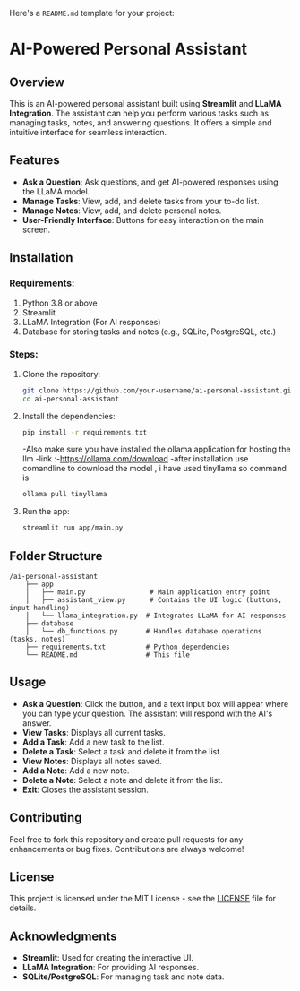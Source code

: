 Here's a `README.md` template for your project:

# AI-Powered Personal Assistant

## Overview
This is an AI-powered personal assistant built using **Streamlit** and **LLaMA Integration**. The assistant can help you perform various tasks such as managing tasks, notes, and answering questions. It offers a simple and intuitive interface for seamless interaction.

## Features
- **Ask a Question**: Ask questions, and get AI-powered responses using the LLaMA model.
- **Manage Tasks**: View, add, and delete tasks from your to-do list.
- **Manage Notes**: View, add, and delete personal notes.
- **User-Friendly Interface**: Buttons for easy interaction on the main screen.

## Installation

### Requirements:
1. Python 3.8 or above
2. Streamlit
3. LLaMA Integration (For AI responses)
4. Database for storing tasks and notes (e.g., SQLite, PostgreSQL, etc.)

### Steps:
1. Clone the repository:
   ```bash
   git clone https://github.com/your-username/ai-personal-assistant.git
   cd ai-personal-assistant
   ```

2. Install the dependencies:
   ```bash
   pip install -r requirements.txt
   ```
   -Also make sure you have installed the ollama application for hosting the llm
   -link :-https://ollama.com/download
   -after installation use comandline to download the model , i have used tinyllama so command is
   ```bash
   ollama pull tinyllama
   ```
    
4. Run the app:
   ```bash
   streamlit run app/main.py
   ```

## Folder Structure
```
/ai-personal-assistant
    ├── app
    │   ├── main.py                # Main application entry point
    │   ├── assistant_view.py      # Contains the UI logic (buttons, input handling)
    │   └── llama_integration.py  # Integrates LLaMA for AI responses
    ├── database
    │   └── db_functions.py       # Handles database operations (tasks, notes)
    ├── requirements.txt          # Python dependencies
    └── README.md                 # This file
```

## Usage

- **Ask a Question**: Click the button, and a text input box will appear where you can type your question. The assistant will respond with the AI's answer.
- **View Tasks**: Displays all current tasks.
- **Add a Task**: Add a new task to the list.
- **Delete a Task**: Select a task and delete it from the list.
- **View Notes**: Displays all notes saved.
- **Add a Note**: Add a new note.
- **Delete a Note**: Select a note and delete it from the list.
- **Exit**: Closes the assistant session.

## Contributing
Feel free to fork this repository and create pull requests for any enhancements or bug fixes. Contributions are always welcome!

## License
This project is licensed under the MIT License - see the [LICENSE](LICENSE) file for details.

## Acknowledgments
- **Streamlit**: Used for creating the interactive UI.
- **LLaMA Integration**: For providing AI responses.
- **SQLite/PostgreSQL**: For managing task and note data.
```
